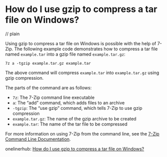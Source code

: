 # How do I use gzip to compress a tar file on Windows?
// plain

Using gzip to compress a tar file on Windows is possible with the help of 7-Zip. The following example code demonstrates how to compress a tar file named `example.tar` into a gzip file named `example.tar.gz`:

```
7z a -tgzip example.tar.gz example.tar
```

The above command will compress `example.tar` into `example.tar.gz` using gzip compression.

The parts of the command are as follows:

- `7z`: The 7-Zip command line executable
- `a`: The “add” command, which adds files to an archive
- `-tgzip`: The “use gzip” command, which tells 7-Zip to use gzip compression
- `example.tar.gz`: The name of the gzip archive to be created
- `example.tar`: The name of the tar file to be compressed

For more information on using 7-Zip from the command line, see the [7-Zip Command Line Documentation](https://sevenzip.osdn.jp/chm/cmdline/syntax.htm).

onelinerhub: [How do I use gzip to compress a tar file on Windows?](https://onelinerhub.com/cli-tar/how-do-i-use-gzip-to-compress-a-tar-file-on-windows)